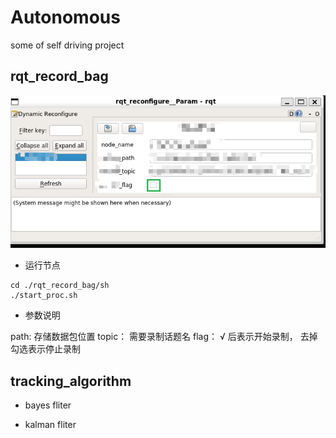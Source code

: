 # Autonomous
some of self driving project

## rqt_record_bag  
![image](https://github.com/CaiRugou/Autonomous/blob/main/img/record_bag_1.png)

- 运行节点

```   
cd ./rqt_record_bag/sh
./start_proc.sh
```
- 参数说明

path: 存储数据包位置
topic： 需要录制话题名
flag：  $√$ 后表示开始录制， 去掉勾选表示停止录制

## tracking_algorithm
- bayes fliter

- kalman fliter
